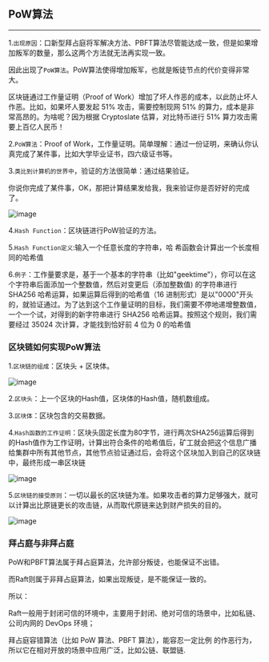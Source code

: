 ## PoW算法

----



1.`出现原因`：口新型拜占庭将军解决方法、PBFT算法尽管能达成一致，但是如果增加叛军的数量，那么这两个方法就无法再实现一致。

因此出现了`PoW算法`。PoW算法使得增加叛军，也就是叛徒节点的代价变得非常大。

区块链通过工作量证明（Proof of Work）增加了坏人作恶的成本，以此防止坏人作恶。比如，如果坏人要发起 51% 攻击，需要控制现网 51% 的算力，成本是非常高昂的。为啥呢？因为根据 Cryptoslate 估算，对比特币进行 51% 算力攻击需要上百亿人民币！

2.`PoW算法`：Proof of Work，工作量证明。简单理解：通过一份证明，来确认你认真完成了某件事，比如大学毕业证书，四六级证书等。

3.`类比到计算机的世界中`，验证的方法很简单：通过结果验证。

你说你完成了某件事，OK，那把计算结果发给我，我来验证你是否好好的完成了。

![image](https://tvax3.sinaimg.cn/large/0085EwgIgy1gtc5vedxlaj30nw07awfg.jpg)

4.`Hash Function`：区块链进行PoW验证的方法。

5.`Hash Function定义`:输入一个任意长度的字符串，哈
希函数会计算出一个长度相同的哈希值

6.`例子`：工作量要求是，基于一个基本的字符串（比如"geektime"），你可以在这个字符串后面添加一个整数值，然后对变更后（添加整数值) 的字符串进行 SHA256 哈希运算，如果运算后得到的哈希值（16 进制形式）是以"0000"开头的，就验证通过。为了达到这个工作量证明的目标，我们需要不停地递增整数值，一个一个试，对得到的新字符串进行 SHA256 哈希运算。按照这个规则，我们需要经过 35024 次计算，才能找到恰好前 4 位为 0 的哈希值

### 区块链如何实现PoW算法

1.`区块链的组成`：区块头 + 区块体。

![image](https://tva3.sinaimg.cn/large/0085EwgIgy1gtc64t53zvj30h50augn0.jpg)

2.`区块头`：上一个区块的Hash值，区块体的Hash值，随机数组成。

3.`区块体`：区块包含的交易数据。

4.`Hash函数的工作证明`：区块头固定长度为80字节，进行两次SHA256运算后得到的Hash值作为工作证明，计算出符合条件的哈希值后，矿工就会把这个信息广播给集群中所有其他节点，其他节点验证通过后，会将这个区块加入到自己的区块链中，最终形成一串区块链

![image](https://tvax2.sinaimg.cn/large/0085EwgIgy1gtc64t53zvj30h50augn0.jpg)

5.`区块链的接受原则`：一切以最长的区块链为准。如果攻击者的算力足够强大，就可以计算出比原链更长的攻击链，从而取代原链来达到财产损失的目的。

![image](https://tvax3.sinaimg.cn/large/0085EwgIgy1gtc692uqt2j30mv0dita3.jpg)

### 拜占庭与非拜占庭

PoW和PBFT算法属于拜占庭算法，允许部分叛徒，也能保证不出错。

而Raft则属于非拜占庭算法，如果出现叛徒，是不能保证一致的。

所以：

Raft一般用于封闭可信的环境中，主要用于封闭、绝对可信的场景中，比如私链、公司内网的 DevOps 环境；

拜占庭容错算法（比如 PoW 算法、PBFT 算法），能容忍一定比例
的作恶行为，所以它在相对开放的场景中应用广泛，比如公链、联盟链.